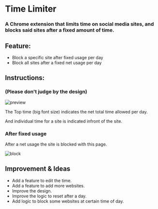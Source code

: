 # Time Limiter
### A Chrome extension that limits time on social media sites, and blocks said sites after a fixed amount of time.
## Feature:
- Block a specific site after fixed usage per day
- Block all sites after a fixed net usage per day
## Instructions:
### (Please don't judge by the design)

![preview](https://user-images.githubusercontent.com/83026338/159983140-c993659a-bf48-424b-bee2-5ea14c5802ac.PNG)

The Top time (big font size) indicates the net total time allowed per day.

And individual time for a site is indicated infront of the site.

### After fixed usage

After a net usage the site is blocked with this page.

![block](https://user-images.githubusercontent.com/83026338/159984553-e9cb232e-6e77-4404-875a-1f3bfb141fe3.PNG)

## Improvement & Ideas 
- Add a feature to edit the time.
- Add a feature to add more websites.
- Improve the design.
- Improve the logic to reset after a day.
- Add logic to block some websites at certain time of day.
